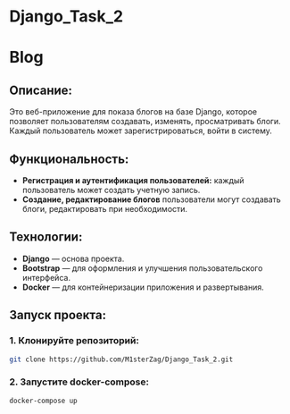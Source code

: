 # Django_Task_2

# Blog

## Описание:
Это веб-приложение для показа блогов на базе Django, которое позволяет пользователям создавать, изменять, просматривать блоги. Каждый пользователь может зарегистрироваться, войти в систему.

## Функциональность:
- **Регистрация и аутентификация пользователей:** каждый пользователь может создать учетную запись.
- **Создание, редактирование блогов** пользователи могут создавать блоги, редактировать при необходимости.

## Технологии:
- **Django** — основа проекта.
- **Bootstrap** — для оформления и улучшения пользовательского интерфейса.
- **Docker** — для контейнеризации приложения и развертывания.

## Запуск проекта:

### 1. Клонируйте репозиторий:
```bash
git clone https://github.com/M1sterZag/Django_Task_2.git
```

### 2. Запустите docker-compose:
```bash
docker-compose up
```
